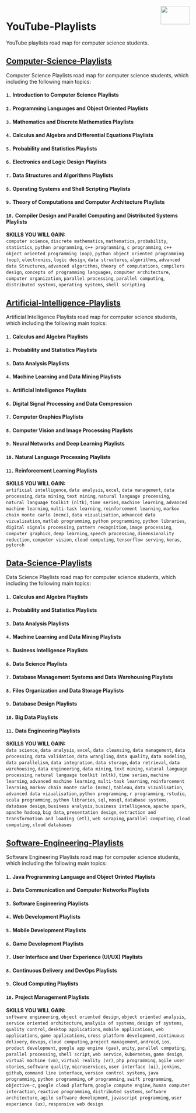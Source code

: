<img align="right" width="80" height="50" src="https://github.com/cs-MohamedAyman/YouTube-Playlists/blob/master/organizations-logos/youtube.jpg">

# YouTube-Playlists
YouTube playlists road map for computer science students.

## [Computer-Science-Playlists](https://github.com/cs-MohamedAyman/YouTube-Playlists/tree/master/Computer-Science-Playlists)
Computer Science Playlists road map for computer science students, which including the following main topics:

#### `1.` Introduction to Computer Science Playlists
#### `2.` Programming Languages and Object Oriented Playlists
#### `3.` Mathematics and Discrete Mathematics Playlists
#### `4.` Calculus and Algebra and Differential Equations Playlists
#### `5.` Probability and Statistics Playlists
#### `6.` Electronics and Logic Design Playlists
#### `7.` Data Structures and Algorithms Playlists
#### `8.` Operating Systems and Shell Scripting Playlists
#### `9.` Theory of Computations and Computer Architecture Playlists
#### `10.` Compiler Design and Parallel Computing and Distributed Systems Playlists

**SKILLS YOU WILL GAIN:**<br>
`computer science`, `discrete mathematics`, `mathematics`, `probability`, `statistics`, `python programming`, `c++ programming`, `c programming`, `c++ object oriented programming (oop)`, `python object oriented programming (oop)`, `electronics`, `logic design`, `data structures`, `algorithms`, `advanced data Structures`, `advanced algorithms`, `theory of computations`, `compilers design`, `concepts of programming languages`, `computer architecture`, `computer organization`, `parallel processing`, `parallel computing`, `distributed systems`, `operating systems`, `shell scripting`

## [Artificial-Intelligence-Playlists](https://github.com/cs-MohamedAyman/YouTube-Playlists/tree/master/Artificial-Intelligence-Playlists)
Artificial Intelligence Playlists road map for computer science students, which including the following main topics:

#### `1.` Calculus and Algebra Playlists
#### `2.` Probability and Statistics Playlists
#### `3.` Data Analysis Playlists
#### `4.` Machine Learning and Data Mining Playlists
#### `5.` Artificial Intelligence Playlists
#### `6.` Digital Signal Processing and Data Compression
#### `7.` Computer Graphics Playlists
#### `8.` Computer Vision and Image Processing Playlists
#### `9.` Neural Networks and Deep Learning Playlists
#### `10.` Natural Language Processing Playlists
#### `11.` Reinforcement Learning Playlists

**SKILLS YOU WILL GAIN:**<br>
`artificial intelligence`, `data analysis`, `excel`, `data management`, `data processing`, `data mining`, `text mining`, `natural language processing`, `natural language toolkit (nltk)`, `time series`, `machine learning`, `advanced machine learning`, `multi-task learning`, `reinforcement learning`, `markov chain monte carlo (mcmc)`, `data vizualisation`, `advanced data vizualisation`, `matlab programming`, `python programming`, `python libraries`, `digital signals processing`, `pattern recognition`, `image processing`, `computer graphics`, `deep learning`, `speech processing`, `dimensionality reduction`, `computer vision`, `cloud computing`, `tensorflow serving`, `keras`, `pytorch`

## [Data-Science-Playlists](https://github.com/cs-MohamedAyman/YouTube-Playlists/tree/master/Data-Science-Playlists)
Data Science Playlists road map for computer science students, which including the following main topics:

#### `1.` Calculus and Algebra Playlists
#### `2.` Probability and Statistics Playlists
#### `3.` Data Analysis Playlists
#### `4.` Machine Learning and Data Mining Playlists
#### `5.` Business Intelligence Playlists
#### `6.` Data Science Playlists
#### `7.` Database Management Systems and Data Warehousing Playlists
#### `8.` Files Organization and Data Storage Playlists
#### `9.` Database Design Playlists
#### `10.` Big Data Playlists
#### `11.` Data Engineering Playlists

**SKILLS YOU WILL GAIN:**<br>
`data science`, `data analysis`, `excel`, `data cleansing`, `data management`, `data processing`, `data validation`, `data wrangling`, `data quality`, `data modeling`, `data parallelism`, `data integration`, `data storage`, `data retrieval`, `data warehousing`, `data engineering`, `data mining`, `text mining`, `natural language processing`, `natural language toolkit (nltk)`, `time series`, `machine learning`, `advanced machine learning`, `multi-task learning`, `reinforcement learning`, `markov chain monte carlo (mcmc)`, `tableau`, `data vizualisation`, `advanced data vizualisation`, `python programming`, `r programming`, `rstudio`, `scala programming`, `python libraries`, `sql`, `nosql`, `database systems`, `database design`, `business analysis`, `business intelligence`, `apache spark`, `apache hadoop`, `big data`, `presentation design`, `extraction and transformation and loading (etl)`, `web scraping`, `parallel computing`, `cloud computing`, `cloud databases`

## [Software-Engineering-Playlists](https://github.com/cs-MohamedAyman/YouTube-Playlists/tree/master/Software-Engineering-Playlists)
Software Engineering Playlists road map for computer science students, which including the following main topics:

#### `1.` Java Programming Language and Object Orinted Playlists
#### `2.` Data Communication and Computer Networks Playlists
#### `3.` Software Engineering Playlists
#### `4.` Web Development Playlists
#### `5.` Mobile Development Playlists
#### `6.` Game Development Playlists
#### `7.` User Interface and User Experience (UI/UX) Playlists
#### `8.` Continuous Delivery and DevOps Playlists
#### `9.` Cloud Computing Playlists
#### `10.` Project Management Playlists

**SKILLS YOU WILL GAIN:**<br>
`software engineering`, `object oriented design`, `object oriented analysis`, `service oriented architecture`, `analysis of systems`, `design of systems`, `quality control`, `desktop applications`, `mobile applications`, `web applications`, `game applications`, `cross platform development`, `continuous delivery`, `devops`, `cloud computing`, `project management`, `android`, `ios`, `product development`, `google app engine (gae)`, `unity`, `parallel computing`, `parallel processing`, `shell script`, `web service`, `kubernetes`, `game design`, `virtual machine (vm)`, `virtual reality (vr)`, `php programming`, `agile user stories`, `software quality`, `microservices`, `user interface (ui)`, `jenkins`, `github`, `command line interface`, `version control systems`, `java programming`, `python programming`, `c# programming`, `swift programming`, `objective-c`, `google cloud platform`, `google compute engine`, `human computer interaction`, `reactive programming`, `distributed systems`, `software architecture`, `agile software development`, `javascript programming`, `user experience (ux)`, `responsive web design`
